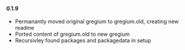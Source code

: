 #### 0.1.9
- Permanantly moved original gregium to gregium.old, creating new readme
- Ported content of gregium.old to new gregium
- Recursivley found packages and packagedata in setup